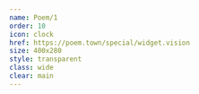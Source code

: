 ```yaml
---
name: Poem/1
order: 10
icon: clock
href: https://poem.town/special/widget.vision
size: 400x280
style: transparent
class: wide
clear: main
---
```

